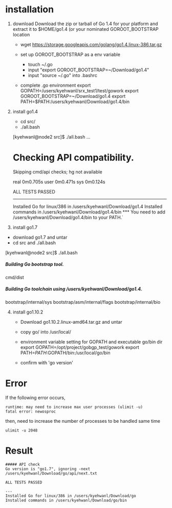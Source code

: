 
installation
============
1. download 
 Download the zip or tarball of Go 1.4 for your platform and extract it to $HOME/go1.4 (or your nominated GOROOT_BOOTSTRAP location

   - wget https://storage.googleapis.com/golang/go1.4.linux-386.tar.gz
   - set up GOROOT_BOOTSTRAP as a env variable
        * touch ~/.go
        * input "export GOROOT_BOOTSTRAP=~/Download/go1.4"
        * input "source ~/.go" into .bashrc

   - complete .go environment
   export GOPATH=/users/kyehwanl/srx_test1/test/gowork
   export GOROOT_BOOTSTRAP=~/Download/go1.4
   export PATH=$PATH:/users/kyehwanl/Download/go1.4/bin


2. install go1.4

    - cd src/ 
    - ./all.bash

    [kyehwanl@node2 src]$ ./all.bash
    ...
    
    # Checking API compatibility.
     Skipping cmd/api checks; hg not available
     
     real    0m0.705s
     user    0m0.471s
     sys     0m0.124s
     
     ALL TESTS PASSED
     
     ---
     Installed Go for linux/386 in /users/kyehwanl/Download/go1.4
     Installed commands in /users/kyehwanl/Download/go1.4/bin
     *** You need to add /users/kyehwanl/Download/go1.4/bin to your PATH.`


3. install go1.7

  - download go1.7 and untar
  - cd src and ./all.bash


  [kyehwanl@node2 src]$ ./all.bash
  ##### Building Go bootstrap tool.
  cmd/dist

  ##### Building Go toolchain using /users/kyehwanl/Download/go1.4.
  bootstrap/internal/sys
  bootstrap/asm/internal/flags
  bootstrap/internal/bio


4. install go1.10.2
    - Download go1.10.2.linux-amd64.tar.gz and untar
    - copy go/ into /usr/local/

    - environment variable setting for GOPATH and executable go/bin dir
        export GOPATH=/opt/project/gobgp_test/gowork
        export PATH=$PATH:$GOPATH/bin:/usr/local/go/bin
    - confirm with 'go version'


Error 
======
If the following error occurs, 

    runtime: may need to increase max user processes (ulimit -u)
    fatal error: newosproc

then, need to increase the number of processes to be handled same time

    ulimit -u 2048





Result
======
    ##### API check
    Go version is "go1.7", ignoring -next /users/kyehwanl/Download/go/api/next.txt

    ALL TESTS PASSED

    ---
    Installed Go for linux/386 in /users/kyehwanl/Download/go
    Installed commands in /users/kyehwanl/Download/go/bin
